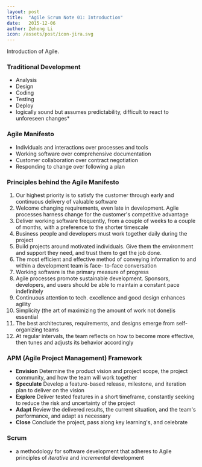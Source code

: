 ```yaml
---
layout: post
title:  "Agile Scrum Note 01: Introduction"
date:   2015-12-06
author: Zeheng Li
icon: /assets/post/icon-jira.svg
---
```


Introduction of Agile.

### Traditional Development
  * Analysis
  * Design
  * Coding
  * Testing
  * Deploy
  * logically sound but assumes predictability, difficult to react to unforeseen changes*

### Agile Manifesto
  * Individuals and interactions over processes and tools
  * Working software over comprehensive documentation
  * Customer collaboration over contract negotiation
  * Responding to change over following a plan

### Principles behind the Agile Manifesto
  1. Our highest priority is to satisfy the customer through early and continuous delivery of valuable software
  2. Welcome changing requirements, even late in development. Agile processes harness change for the customer's competitive advantage
  3. Deliver working software frequently, from a couple of weeks to a couple of months, with a preference to the shorter timescale
  4. Business people and developers must work together daily during the project
  5. Build projects around motivated individuals. Give them the environment and support they need, and trust them to get the job done.
  6. The most efficient and effective method of conveying information to and within a development team is face- to-face conversation
  7. Working software is the primary measure of progress
  8. Agile processes promote sustainable development. Sponsors, developers, and users should be able to maintain a constant pace indefinitely
  9. Continuous attention to tech. excellence and good design enhances agility
  10. Simplicity (the art of maximizing the amount of work not done)is essential
  11. The best architectures, requirements, and designs emerge from self-organizing teams
  12. At regular intervals, the team reflects on how to become more effective, then tunes and adjusts its behavior accordingly

### APM (Agile Project Management) Framework
  * **Envision**
    Determine the product vision and project scope, the project community, and how the team will work together
  * **Speculate**
    Develop a feature-based release, milestone, and iteration plan to deliver on the vision
  * **Explore**
    Deliver tested features in a short timeframe, constantly seeking to reduce the risk and uncertainty of the project
  * **Adapt**
    Review the delivered results, the current situation, and the team's performance, and adapt as necessary
  * **Close**
    Conclude the project, pass along key learning's, and celebrate

### Scrum
 * a methodology for software development that adheres to Agile principles of *iterative* and *incremental* development
